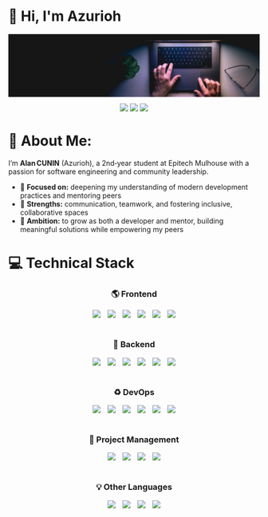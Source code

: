 # 👋 Hi, I'm Azurioh

<div align="center" style="margin-bottom: 10px">
    <img src="img/bg.jpeg">
</div>

<div align="center">
    <a href="https://linkedin.com/in/alancunin"><img src="https://img.shields.io/badge/linkedin-%230077B5.svg?style=for-the-badge&logo=linkedin&logoColor=white"></a>
    <a href="mailto:alan.cunin@epitech.eu"><img src="https://img.shields.io/badge/Gmail-D14836?style=for-the-badge&logo=gmail&logoColor=white"></a>
    <a href="https://alancunin.fr"><img src="https://img.shields.io/badge/Website-000000?style=for-the-badge&logo=About.me&logoColor=white"></a>
</div>

# 💫 About Me:

I’m **Alan CUNIN** (Azurioh), a 2nd‑year student at Epitech Mulhouse with a passion for software engineering and community leadership.

- 🎯 **Focused on:** deepening my understanding of modern development practices and mentoring peers  
- 🤝 **Strengths:** communication, teamwork, and fostering inclusive, collaborative spaces  
- 🚀 **Ambition:** to grow as both a developer and mentor, building meaningful solutions while empowering my peers

# 💻 Technical Stack

<div align="center" style="margin-bottom: 40px;">
    <h3>🌎 Frontend</h3>
    <img src="https://cdn.jsdelivr.net/gh/devicons/devicon@latest/icons/typescript/typescript-original.svg" height=50 style="margin-right: 10px"/>
    <img src="https://cdn.jsdelivr.net/gh/devicons/devicon@latest/icons/react/react-original.svg" height=50 style="margin-right: 10px"/>
    <img src="https://cdn.jsdelivr.net/gh/devicons/devicon@latest/icons/vuejs/vuejs-original.svg" height=50 style="margin-right: 10px"/>
    <img src="https://cdn.jsdelivr.net/gh/devicons/devicon@latest/icons/vitejs/vitejs-original.svg" height=50 style="margin-right: 10px"/>
    <img src="https://cdn.jsdelivr.net/gh/devicons/devicon@latest/icons/nextjs/nextjs-original.svg" height=50 style="margin-right: 10px"/>
    <img src="https://cdn.jsdelivr.net/gh/devicons/devicon@latest/icons/astro/astro-original.svg" height=50/>
</div>

<div align="center" style="margin-bottom: 40px;">
    <h3>💼 Backend</h3>
    <img src="https://cdn.jsdelivr.net/gh/devicons/devicon@latest/icons/typescript/typescript-original.svg" height=50 style="margin-right: 10px"/>
    <img src="https://cdn.jsdelivr.net/gh/devicons/devicon@latest/icons/amazonwebservices/amazonwebservices-plain-wordmark.svg" height=50 style="margin-right: 10px"/>
    <img src="https://cdn.jsdelivr.net/gh/devicons/devicon@latest/icons/fastify/fastify-original.svg" height=50 style="background-color: white; margin-right: 10px;"/>
    <img src="https://cdn.jsdelivr.net/gh/devicons/devicon@latest/icons/express/express-original-wordmark.svg" height=50 style="background-color: white; margin-right: 10px;"/>
    <img src="https://cdn.jsdelivr.net/gh/devicons/devicon@latest/icons/postgresql/postgresql-original.svg" height=50 style="margin-right: 10px"/>
    <img src="https://cdn.jsdelivr.net/gh/devicons/devicon@latest/icons/prisma/prisma-original.svg" height=50 style="background-color: white"/>
</div>

<div align="center" style="margin-bottom: 40px;">
    <h3>♻️ DevOps</h3>
    <img src="https://cdn.jsdelivr.net/gh/devicons/devicon@latest/icons/amazonwebservices/amazonwebservices-plain-wordmark.svg" height=50 style="margin-right: 10px"/>
    <img src="https://cdn.jsdelivr.net/gh/devicons/devicon@latest/icons/docker/docker-original.svg" height=50 style="margin-right: 10px"/>
    <img src="https://cdn.jsdelivr.net/gh/devicons/devicon@latest/icons/jenkins/jenkins-original.svg" height=50 style="margin-right: 10px"/>
    <img src="https://cdn.jsdelivr.net/gh/devicons/devicon@latest/icons/githubactions/githubactions-original.svg" height=50 style="margin-right: 10px"/>
    <img src="https://cdn.jsdelivr.net/gh/devicons/devicon@latest/icons/apache/apache-original-wordmark.svg" height=50 style="margin-right: 10px"/>
    <img src="https://cdn.jsdelivr.net/gh/devicons/devicon@latest/icons/nginx/nginx-original.svg" height=50/>
</div>

<div align="center" style="margin-bottom: 40px;">
    <h3>💼 Project Management</h3>
    <img src="https://cdn.jsdelivr.net/gh/devicons/devicon@latest/icons/notion/notion-original.svg" height=50 style="margin-right: 10px"/>
    <img src="https://cdn.jsdelivr.net/gh/devicons/devicon@latest/icons/jira/jira-original.svg" height=50 style="margin-right: 10px"/>
    <img src="https://cdn.jsdelivr.net/gh/devicons/devicon@latest/icons/figma/figma-original.svg" height=50 style="margin-right: 10px"/>
    <img src="https://cdn.jsdelivr.net/gh/devicons/devicon@latest/icons/git/git-plain-wordmark.svg" height=50/>
</div>

<div align="center" style="margin-bottom: 40px;">
    <h3>💡 Other Languages</h3>
    <img src="https://cdn.jsdelivr.net/gh/devicons/devicon@latest/icons/c/c-original.svg" height=50 style="margin-right: 10px"/>
    <img src="https://cdn.jsdelivr.net/gh/devicons/devicon@latest/icons/cplusplus/cplusplus-original.svg" height=50 style="margin-right: 10px"/>
    <img src="https://cdn.jsdelivr.net/gh/devicons/devicon@latest/icons/haskell/haskell-original.svg" height=50 style="margin-right: 10px"/>
    <img src="https://cdn.jsdelivr.net/gh/devicons/devicon@latest/icons/python/python-original.svg" height=50/>
</div>